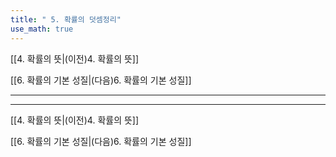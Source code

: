 ```yaml
---
title: " 5. 확률의 덧셈정리"
use_math: true
---
```

[[4. 확률의 뜻|(이전)4. 확률의 뜻]]

[[6. 확률의 기본 성질|(다음)6. 확률의 기본 성질]]

***







***
[[4. 확률의 뜻|(이전)4. 확률의 뜻]]

[[6. 확률의 기본 성질|(다음)6. 확률의 기본 성질]]